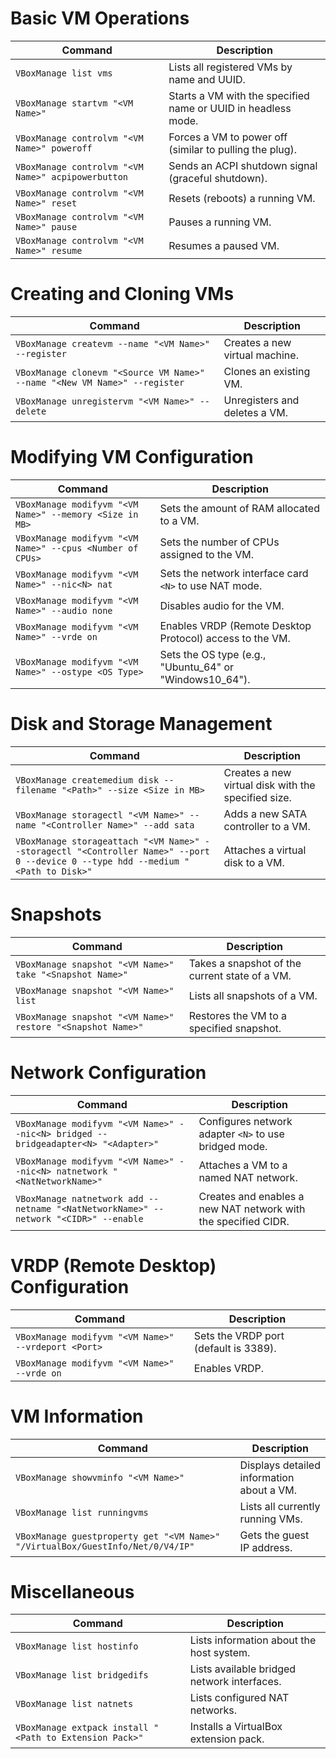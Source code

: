 # Basic VM Operations

| Command                                                   | Description                                                    |
|-----------------------------------------------------------|----------------------------------------------------------------|
| `VBoxManage list vms`                                      | Lists all registered VMs by name and UUID.                     |
| `VBoxManage startvm "<VM Name>"`                           | Starts a VM with the specified name or UUID in headless mode.  |
| `VBoxManage controlvm "<VM Name>" poweroff`                | Forces a VM to power off (similar to pulling the plug).        |
| `VBoxManage controlvm "<VM Name>" acpipowerbutton`         | Sends an ACPI shutdown signal (graceful shutdown).             |
| `VBoxManage controlvm "<VM Name>" reset`                   | Resets (reboots) a running VM.                                 |
| `VBoxManage controlvm "<VM Name>" pause`                   | Pauses a running VM.                                           |
| `VBoxManage controlvm "<VM Name>" resume`                  | Resumes a paused VM.                                           |

# Creating and Cloning VMs

| Command                                                   | Description                                                    |
|-----------------------------------------------------------|----------------------------------------------------------------|
| `VBoxManage createvm --name "<VM Name>" --register`        | Creates a new virtual machine.                                 |
| `VBoxManage clonevm "<Source VM Name>" --name "<New VM Name>" --register` | Clones an existing VM.                     |
| `VBoxManage unregistervm "<VM Name>" --delete`             | Unregisters and deletes a VM.                                  |

# Modifying VM Configuration

| Command                                                   | Description                                                    |
|-----------------------------------------------------------|----------------------------------------------------------------|
| `VBoxManage modifyvm "<VM Name>" --memory <Size in MB>`    | Sets the amount of RAM allocated to a VM.                      |
| `VBoxManage modifyvm "<VM Name>" --cpus <Number of CPUs>`  | Sets the number of CPUs assigned to the VM.                    |
| `VBoxManage modifyvm "<VM Name>" --nic<N> nat`             | Sets the network interface card `<N>` to use NAT mode.         |
| `VBoxManage modifyvm "<VM Name>" --audio none`             | Disables audio for the VM.                                     |
| `VBoxManage modifyvm "<VM Name>" --vrde on`                | Enables VRDP (Remote Desktop Protocol) access to the VM.       |
| `VBoxManage modifyvm "<VM Name>" --ostype <OS Type>`       | Sets the OS type (e.g., "Ubuntu_64" or "Windows10_64").        |

# Disk and Storage Management

| Command                                                   | Description                                                    |
|-----------------------------------------------------------|----------------------------------------------------------------|
| `VBoxManage createmedium disk --filename "<Path>" --size <Size in MB>` | Creates a new virtual disk with the specified size.         |
| `VBoxManage storagectl "<VM Name>" --name "<Controller Name>" --add sata` | Adds a new SATA controller to a VM.                      |
| `VBoxManage storageattach "<VM Name>" --storagectl "<Controller Name>" --port 0 --device 0 --type hdd --medium "<Path to Disk>"` | Attaches a virtual disk to a VM.  |

# Snapshots

| Command                                                   | Description                                                    |
|-----------------------------------------------------------|----------------------------------------------------------------|
| `VBoxManage snapshot "<VM Name>" take "<Snapshot Name>"`   | Takes a snapshot of the current state of a VM.                 |
| `VBoxManage snapshot "<VM Name>" list`                     | Lists all snapshots of a VM.                                   |
| `VBoxManage snapshot "<VM Name>" restore "<Snapshot Name>"`| Restores the VM to a specified snapshot.                       |

# Network Configuration

| Command                                                   | Description                                                    |
|-----------------------------------------------------------|----------------------------------------------------------------|
| `VBoxManage modifyvm "<VM Name>" --nic<N> bridged --bridgeadapter<N> "<Adapter>"` | Configures network adapter `<N>` to use bridged mode.         |
| `VBoxManage modifyvm "<VM Name>" --nic<N> natnetwork "<NatNetworkName>"` | Attaches a VM to a named NAT network.                  |
| `VBoxManage natnetwork add --netname "<NatNetworkName>" --network "<CIDR>" --enable` | Creates and enables a new NAT network with the specified CIDR. |

# VRDP (Remote Desktop) Configuration

| Command                                                   | Description                                                    |
|-----------------------------------------------------------|----------------------------------------------------------------|
| `VBoxManage modifyvm "<VM Name>" --vrdeport <Port>`        | Sets the VRDP port (default is 3389).                          |
| `VBoxManage modifyvm "<VM Name>" --vrde on`                | Enables VRDP.                                                  |

# VM Information

| Command                                                   | Description                                                    |
|-----------------------------------------------------------|----------------------------------------------------------------|
| `VBoxManage showvminfo "<VM Name>"`                        | Displays detailed information about a VM.                      |
| `VBoxManage list runningvms`                               | Lists all currently running VMs.                               |
| `VBoxManage guestproperty get "<VM Name>" "/VirtualBox/GuestInfo/Net/0/V4/IP"` | Gets the guest IP address.                  |

# Miscellaneous

| Command                                                   | Description                                                    |
|-----------------------------------------------------------|----------------------------------------------------------------|
| `VBoxManage list hostinfo`                                 | Lists information about the host system.                       |
| `VBoxManage list bridgedifs`                               | Lists available bridged network interfaces.                    |
| `VBoxManage list natnets`                                  | Lists configured NAT networks.                                 |
| `VBoxManage extpack install "<Path to Extension Pack>"`    | Installs a VirtualBox extension pack.                          |
